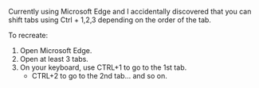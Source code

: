 Currently using Microsoft Edge and I accidentally discovered that you can shift tabs using Ctrl + 1,2,3 depending on the order of the tab.

To recreate:
1. Open Microsoft Edge.
2. Open at least 3 tabs. 
3. On your keyboard, use CTRL+1 to go to the 1st tab. 
	- CTRL+2 to go to the 2nd tab... and so on. 
